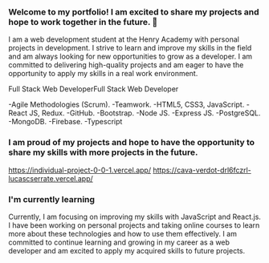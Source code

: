 ### Welcome to my portfolio! I am excited to share my projects and hope to work together in the future. 👋

I am a web development student at the Henry Academy with personal projects in development. I strive to learn and improve my skills in the field and am always looking for new opportunities to grow as a developer. I am committed to delivering high-quality projects and am eager to have the opportunity to apply my skills in a real work environment.

Full Stack Web DeveloperFull Stack Web Developer

-Agile Methodologies (Scrum). 
-Teamwork.
-HTML5, CSS3, JavaScript. 
-React JS, Redux. 
-GitHub. 
-Bootstrap. 
-Node JS. 
-Express JS. 
-PostgreSQL. 
-MongoDB.
-Firebase.
-Typescript

### I am proud of my projects and hope to have the opportunity to share my skills with more projects in the future.

https://individual-project-0-0-1.vercel.app/
https://cava-verdot-drl6fczrl-lucascserrate.vercel.app/

### I'm currently learning

Currently, I am focusing on improving my skills with JavaScript and React.js. I have been working on personal projects and taking online courses to learn more about these technologies and how to use them effectively. I am committed to continue learning and growing in my career as a web developer and am excited to apply my acquired skills to future projects.

<!--
**MiguelMateoCollado/MiguelMateoCollado** is a ✨ _special_ ✨ repository because its `README.md` (this file) appears on your GitHub profile.

Here are some ideas to get you started:

- 🔭 I’m currently working on ...
- 🌱 I’m currently learning ...
- 👯 I’m looking to collaborate on ...
- 🤔 I’m looking for help with ...
- 💬 Ask me about ...
- 📫 How to reach me: ...
- 😄 Pronouns: ...
- ⚡ Fun fact: ...
-->
